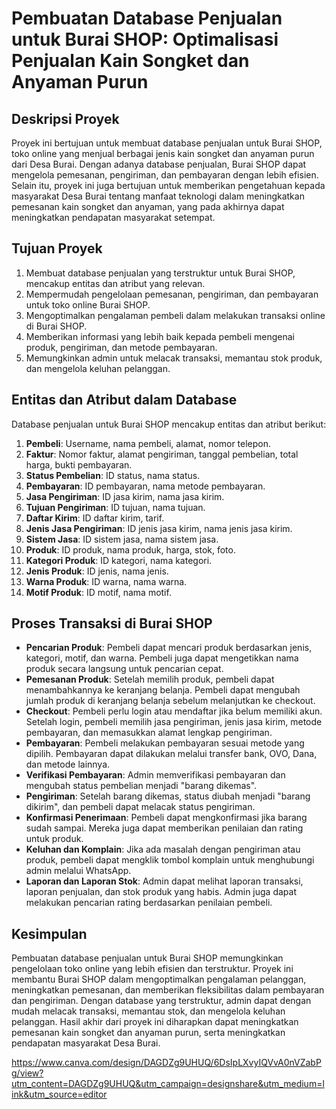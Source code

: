 # Pembuatan Database Penjualan untuk Burai SHOP: Optimalisasi Penjualan Kain Songket dan Anyaman Purun
## Deskripsi Proyek
Proyek ini bertujuan untuk membuat database penjualan untuk Burai SHOP, toko online yang menjual berbagai jenis kain songket dan anyaman purun dari Desa Burai. Dengan adanya database penjualan, Burai SHOP dapat mengelola pemesanan, pengiriman, dan pembayaran dengan lebih efisien. Selain itu, proyek ini juga bertujuan untuk memberikan pengetahuan kepada masyarakat Desa Burai tentang manfaat teknologi dalam meningkatkan pemesanan kain songket dan anyaman, yang pada akhirnya dapat meningkatkan pendapatan masyarakat setempat.
## Tujuan Proyek
1. Membuat database penjualan yang terstruktur untuk Burai SHOP, mencakup entitas dan atribut yang relevan.
2. Mempermudah pengelolaan pemesanan, pengiriman, dan pembayaran untuk toko online Burai SHOP.
3. Mengoptimalkan pengalaman pembeli dalam melakukan transaksi online di Burai SHOP.
4. Memberikan informasi yang lebih baik kepada pembeli mengenai produk, pengiriman, dan metode pembayaran.
5. Memungkinkan admin untuk melacak transaksi, memantau stok produk, dan mengelola keluhan pelanggan.
## Entitas dan Atribut dalam Database
Database penjualan untuk Burai SHOP mencakup entitas dan atribut berikut:
1. **Pembeli**: Username, nama pembeli, alamat, nomor telepon.
2. **Faktur**: Nomor faktur, alamat pengiriman, tanggal pembelian, total harga, bukti pembayaran.
3. **Status Pembelian**: ID status, nama status.
4. **Pembayaran**: ID pembayaran, nama metode pembayaran.
5. **Jasa Pengiriman**: ID jasa kirim, nama jasa kirim.
6. **Tujuan Pengiriman**: ID tujuan, nama tujuan.
7. **Daftar Kirim**: ID daftar kirim, tarif.
8. **Jenis Jasa Pengiriman**: ID jenis jasa kirim, nama jenis jasa kirim.
9. **Sistem Jasa**: ID sistem jasa, nama sistem jasa.
10. **Produk**: ID produk, nama produk, harga, stok, foto.
11. **Kategori Produk**: ID kategori, nama kategori.
12. **Jenis Produk**: ID jenis, nama jenis.
13. **Warna Produk**: ID warna, nama warna.
14. **Motif Produk**: ID motif, nama motif.
## Proses Transaksi di Burai SHOP
- **Pencarian Produk**: Pembeli dapat mencari produk berdasarkan jenis, kategori, motif, dan warna. Pembeli juga dapat mengetikkan nama produk secara langsung untuk pencarian cepat.
- **Pemesanan Produk**: Setelah memilih produk, pembeli dapat menambahkannya ke keranjang belanja. Pembeli dapat mengubah jumlah produk di keranjang belanja sebelum melanjutkan ke checkout.
- **Checkout**: Pembeli perlu login atau mendaftar jika belum memiliki akun. Setelah login, pembeli memilih jasa pengiriman, jenis jasa kirim, metode pembayaran, dan memasukkan alamat lengkap pengiriman.
- **Pembayaran**: Pembeli melakukan pembayaran sesuai metode yang dipilih. Pembayaran dapat dilakukan melalui transfer bank, OVO, Dana, dan metode lainnya.
- **Verifikasi Pembayaran**: Admin memverifikasi pembayaran dan mengubah status pembelian menjadi "barang dikemas". 
- **Pengiriman**: Setelah barang dikemas, status diubah menjadi "barang dikirim", dan pembeli dapat melacak status pengiriman.
- **Konfirmasi Penerimaan**: Pembeli dapat mengkonfirmasi jika barang sudah sampai. Mereka juga dapat memberikan penilaian dan rating untuk produk.
- **Keluhan dan Komplain**: Jika ada masalah dengan pengiriman atau produk, pembeli dapat mengklik tombol komplain untuk menghubungi admin melalui WhatsApp.
- **Laporan dan Laporan Stok**: Admin dapat melihat laporan transaksi, laporan penjualan, dan stok produk yang habis. Admin juga dapat melakukan pencarian rating berdasarkan penilaian pembeli.
## Kesimpulan
Pembuatan database penjualan untuk Burai SHOP memungkinkan pengelolaan toko online yang lebih efisien dan terstruktur. Proyek ini membantu Burai SHOP dalam mengoptimalkan pengalaman pelanggan, meningkatkan pemesanan, dan memberikan fleksibilitas dalam pembayaran dan pengiriman. Dengan database yang terstruktur, admin dapat dengan mudah melacak transaksi, memantau stok, dan mengelola keluhan pelanggan. Hasil akhir dari proyek ini diharapkan dapat meningkatkan pemesanan kain songket dan anyaman purun, serta meningkatkan pendapatan masyarakat Desa Burai.

https://www.canva.com/design/DAGDZg9UHUQ/6DsIpLXvyIQVvA0nVZabPg/view?utm_content=DAGDZg9UHUQ&utm_campaign=designshare&utm_medium=link&utm_source=editor
